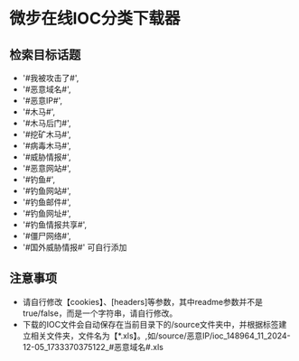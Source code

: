 # 微步在线IOC分类下载器
## 检索目标话题
 -  '#我被攻击了#',
 - '#恶意域名#',
 - '#恶意IP#', 
 - '#木马#', 
 - '#木马后门#', 
 - '#挖矿木马#', 
 - '#病毒木马#', 
 - '#威胁情报#', 
 - '#恶意网站#', 
 - '#钓鱼#', 
 - '#钓鱼网站#', 
 - '#钓鱼邮件#', 
 - '#钓鱼网址#', 
 - '#钓鱼情报共享#', 
 - '#僵尸网络#', 
 - '#国外威胁情报#'
  可自行添加
  ## 注意事项
  - 请自行修改【cookies】、[headers]等参数，其中readme参数并不是true/false，而是一个字符串，请自行修改。
  - 下载的IOC文件会自动保存在当前目录下的/source文件夹中，并根据标签建立相关文件夹，文件名为【*.xls】。,如/source/恶意IP/ioc_148964_11_2024-12-05_1733370375122_#恶意域名#.xls
 